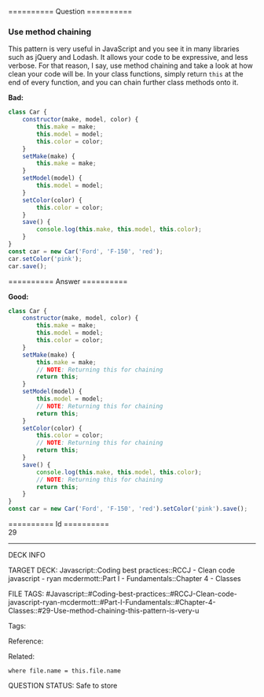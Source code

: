 ========== Question ==========  

### Use method chaining

This pattern is very useful in JavaScript and you see it in many libraries such as jQuery and Lodash. It allows your code to be expressive, and less verbose. For that reason, I say, use method chaining and take a look at how clean your code will be. In your class functions, simply return `this` at the end of every function, and you can chain further class methods onto it.

**Bad:**

```javascript
class Car {
    constructor(make, model, color) {
        this.make = make;
        this.model = model;
        this.color = color;
    }
    setMake(make) {
        this.make = make;
    }
    setModel(model) {
        this.model = model;
    }
    setColor(color) {
        this.color = color;
    }
    save() {
        console.log(this.make, this.model, this.color);
    }
}
const car = new Car('Ford', 'F-150', 'red');
car.setColor('pink');
car.save();
```  

========== Answer ==========  

**Good:**

```javascript
class Car {
    constructor(make, model, color) {
        this.make = make;
        this.model = model;
        this.color = color;
    }
    setMake(make) {
        this.make = make;
        // NOTE: Returning this for chaining
        return this;
    }
    setModel(model) {
        this.model = model;
        // NOTE: Returning this for chaining
        return this;
    }
    setColor(color) {
        this.color = color;
        // NOTE: Returning this for chaining
        return this;
    }
    save() {
        console.log(this.make, this.model, this.color);
        // NOTE: Returning this for chaining
        return this;
    }
}
const car = new Car('Ford', 'F-150', 'red').setColor('pink').save();
```

========== Id ==========  
29

---

DECK INFO

TARGET DECK: Javascript::Coding best practices::RCCJ - Clean code javascript - ryan mcdermott::Part I - Fundamentals::Chapter 4 - Classes

FILE TAGS: #Javascript::#Coding-best-practices::#RCCJ-Clean-code-javascript-ryan-mcdermott::#Part-I-Fundamentals::#Chapter-4-Classes::#29-Use-method-chaining-this-pattern-is-very-u

Tags:

Reference:

Related:

```dataview
where file.name = this.file.name
```

QUESTION STATUS: Safe to store
